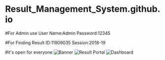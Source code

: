 # Result_Management_System.github.io

#For Admin use 
User Name:Admin
Password:12345

#For Finding Result
ID:11909035
Session:2018-19


#it's open for everyone
![Banner](https://github.com/MeHer-Niger/Result_Management_System.github.io/assets/125810852/ced8c992-21e9-4f83-a721-89f2618cab68)
![Result Portal](https://github.com/MeHer-Niger/Result_Management_System.github.io/assets/125810852/80a09028-0eca-45fb-b8f7-0dbf00612c18)
![Dashboard](https://github.com/MeHer-Niger/Result_Management_System.github.io/assets/125810852/2bcbd1ff-4877-442f-b233-c71316aca2f1)

